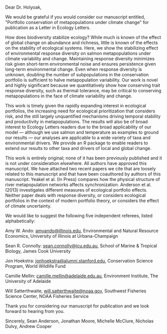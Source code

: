 Dear Dr. Holyoak,

We would be grateful if you would consider our manuscript entitled, "Portfolio conservation of metapopulations under climate change" for publication as a Letter in Ecology Letters.

How does biodiversity stabilize ecology? While much is known of the effect of global change on abundance and richness, little is known of the effects on the stability of ecological systems. Here, we show the stabilizing effect of environmental response diversity on salmon metapopulations under climate variability and change. Maintaining response diversity minimizes risk given short-term environmental noise and ensures persistence given long-term environmental change. Even when response diversity is unknown, doubling the number of subpopulations in the conservation portfolio is sufficient to halve metapopulation variability. Our work is novel and highly significant because we quantitatively show how conserving trait response diversity, such as thermal tolerance, may be critical to conserving metapopulations in the face of climate variability and change.

This work is timely given the rapidly expanding interest in ecological portfolios, the increasing need for ecological prioritization that considers risk, and the still largely unquantified mechanisms driving temporal stability and productivity in metapopulations. The results will also be of broad interest to Ecology Letters readers due to the broad applicability of our model — although we use salmon and temperature as examples to ground our results — our analyses are applicable to a wide variety of taxa and environmental drivers. We provide an R package to enable readers to extend our results to other taxa and drivers of local and global change.

This work is entirely original; none of it has been previously published and it is not under consideration elsewhere. All authors have approved this manuscript. We have attached two recent papers we cite that are loosely related to this manuscript and that have been coauthored by authors of this manuscript. Yeakel et al. (In Press) compares how the physical structure of river metapopulation networks affects synchronization. Anderson et al. (2013) investigates different measures of ecological portfolio effects. Neither paper deals with response diversity, or considers ecological portfolios in the context of modern portfolio theory, or considers the effect of climate uncertainty.

We would like to suggest the following five independent referees, listed alphabetically:

Amy W. Ando: amyando@illinois.edu, Environmental and Natural Resource Economics, University of Illinois at Urbana-Champaign

Sean R. Connolly: sean.connolly@jcu.edu.au, School of Marine & Tropical Biology, James Cook University

Jon Hoekstra: jonhoekstra@alumni.stanford.edu, Conservation Science Program, World Wildlife Fund

Camille Mellin: camille.mellin@adelaide.edu.au, Environment Institute, The University of Adelaide

Will Satterthwaite, will.satterthwaite@noaa.gov, Southwest Fisheries Science Center, NOAA Fisheries Service

Thank you for considering our manuscript for publication and we look forward to hearing from you.

Sincerely,
Sean Anderson, Jonathan Moore, Michelle McClure, Nicholas Dulvy, Andrew Cooper
